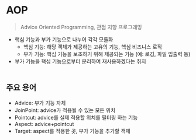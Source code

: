 # AOP

> Advice Oriented Programming, 관점 지향 프로그래밍
> 
- 핵심 기능과 부가 기능으로 나누어 각각 모듈화
    - 핵심 기능: 해당 객체가 제공하는 고유의 기능, 핵심 비즈니스 로직
    - 부가 기능: 핵심 기능을 보조하기 위해 제공되는 기능 (예: 로깅, 파일 입출력 등)
- 부가 기능을 핵심 기능으로부터 분리하여 재사용하겠다는 취지
<br><br>

## 주요 용어

- Advice: 부가 기능 자체
- JoinPoint: advice가 적용될 수 있는 모든 위치
- Pointcut: advice를 실제 적용할 위치를 필터링 하는 기능
- Aspect: advice+pointcut
- Target: aspect를 적용한 곳, 부가 기능을 추가할 객체
